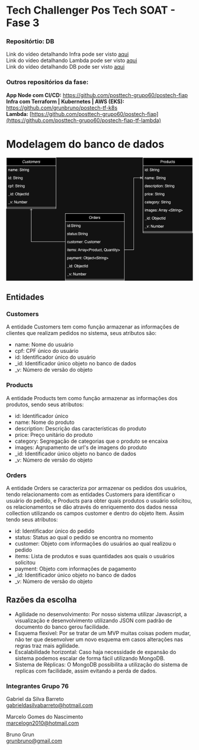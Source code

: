# Tech Challenger Pos Tech SOAT - Fase 3
### Repositórtio: DB

Link do vídeo detalhando Infra pode ser visto <a href="https://www.youtube.com/watch?v=NSo-g591sfc" target="_blank">aqui</a> <br>
Link do vídeo detalhando Lambda pode ser visto <a href="https://www.youtube.com/watch?v=bhSfoafsJRI" target="_blank">aqui</a> <br>
Link do vídeo detalhando DB pode ser visto <a href="https://youtu.be/zwMHTSwiaRA" target="_blank">aqui</a> <br>

### Outros repositórios da fase:
<b>App Node com CI/CD:</b> https://github.com/posttech-grupo60/postech-fiap<br>
<b> Infra com Terraform | Kubernetes | AWS (EKS): </b> https://github.com/grunbruno/postech-tf-k8s <br>
<b>Lambda:</b> [https://github.com/posttech-grupo60/postech-fiap](https://github.com/posttech-grupo60/postech-fiap-tf-lambda) <br>

# Modelagem do banco de dados

![Imagem da modelagem do banco de dados](modelagem-banco.png)

## Entidades

### Customers

A entidade Customers tem como função armazenar as informações de clientes que realizam pedidos no sistema, seus atributos são:

- name: Nome do usuário
- cpf: CPF único do usuário
- id: Identificador único do usuário
- \_id: Identificador único objeto no banco de dados
- \_v: Número de versão do objeto

### Products

A entidade Products tem como função armazenar as informações dos produtos, sendo seus atributos:

- id: Identificador único
- name: Nome do produto
- description: Descrição das características do produto
- price: Preço unitário do produto
- category: Segregação de categorias que o produto se encaixa
- images: Agrupamento de url's de imagens do produto
- \_id: Identificador único objeto no banco de dados
- \_v: Número de versão do objeto

### Orders

A entidade Orders se caracteriza por armazenar os pedidos dos usuários, tendo relacionamento com as entidades Customers para identificar o usuário do pedido, e Products para obter quais produtos o usuário solicitou, os relacionamentos se dão através do enriquemento dos dados nessa collection utilizando os campos customer e dentro do objeto Item. Assim tendo seus atributos:

- id: Identificador único do pedido
- status: Status ao qual o pedido se encontra no momento
- customer: Objeto com informações do usuários ao qual realizou o pedido
- items: Lista de produtos e suas quantidades aos quais o usuários solicitou
- payment: Objeto com informações de pagamento
- \_id: Identificador único objeto no banco de dados
- \_v: Número de versão do objeto

## Razões da escolha

- Agilidade no desenvolvimento: Por nosso sistema utilizar Javascript, a visualização e desenvolvimento utilizando JSON com padrão de documento do banco gerou facilidade.
- Esquema flexível: Por se tratar de um MVP muitas coisas podem mudar, não ter que desenvolver um novo esquema em casos alterações nas regras traz mais agilidade.
- Escalabilidade horizontal: Caso haja necessidade de expansão do sistema podemos escalar de forma fácil utilizando MongoDB.
- Sistema de Réplicas: O MongoDB possibilita a utilização do sistema de replicas com facilidade, assim evitando a perda de dados.

### Integrantes Grupo 76

Gabriel da Silva Barreto<br>
gabrieldasilvabarreto@hotmail.com

Marcelo Gomes do Nascimento <br>
marcelogn2010@hotmail.com

Bruno Grun <br>
grunbruno@gmail.com



